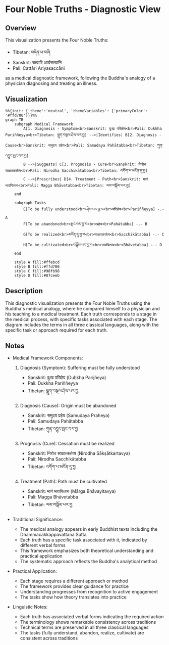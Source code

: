 # Four Noble Truths - Diagnostic View

## Overview
This visualization presents the Four Noble Truths:
- Tibetan: བདེན་པ་བཞི
- Sanskrit: चत्वारि आर्यसत्यानि
- Pali: Cattāri Ariyasaccāni

as a medical diagnostic framework, following the Buddha's analogy of a physician diagnosing and treating an illness.

## Visualization
```mermaid
%%{init: {'theme':'neutral', 'themeVariables': {'primaryColor': '#ffd700'}}}%%
graph TB
    subgraph Medical Framework
        A[1. Diagnosis - Symptom<br>Sanskrit: दुःख परिज्ञेय<br>Pali: Dukkha Pariññeyya<br>Tibetan: སྡུག་བསྔལ་ཤེས་པར་བྱ] -->|Identifies| B[2. Diagnosis - Cause<br>Sanskrit: समुदय प्रहेय<br>Pali: Samudaya Pahātabba<br>Tibetan: ཀུན་འབྱུང་སྤང་བར་བྱ]
        B -->|Suggests| C[3. Prognosis - Cure<br>Sanskrit: निरोध साक्षात्कर्तव्य<br>Pali: Nirodha Sacchikātabba<br>Tibetan: འགོག་པ་མངོན་དུ་བྱ]
        C -->|Prescribes| D[4. Treatment - Path<br>Sanskrit: मार्ग भावयितव्य<br>Pali: Magga Bhāvetabba<br>Tibetan: ལམ་བསྒོམ་པར་བྱ]
    end

    subgraph Tasks
        E[To be fully understood<br>ཤེས་པར་བྱ་བ<br>परिज्ञेय<br>Pariññeyya] -.- A
        F[To be abandoned<br>སྤང་བར་བྱ་བ<br>प्रहेय<br>Pahātabba] -.- B
        G[To be realized<br>མངོན་དུ་བྱ་བ<br>साक्षात्कर्तव्य<br>Sacchikātabba] -.- C
        H[To be cultivated<br>བསྒོམ་པར་བྱ་བ<br>भावयितव्य<br>Bhāvetabba] -.- D
    end

    style A fill:#ffebcd
    style B fill:#ffd700
    style C fill:#98fb98
    style D fill:#87ceeb
```

## Description
This diagnostic visualization presents the Four Noble Truths using the Buddha's medical analogy, where he compared himself to a physician and his teaching to a medical treatment. Each truth corresponds to a stage in the medical process, with specific tasks associated with each stage. The diagram includes the terms in all three classical languages, along with the specific task or approach required for each truth.

## Notes
- Medical Framework Components:
  1. Diagnosis (Symptom): Suffering must be fully understood
     - Sanskrit: दुःख परिज्ञेय (Duḥkha Parijñeya)
     - Pali: Dukkha Pariññeyya
     - Tibetan: སྡུག་བསྔལ་ཤེས་པར་བྱ
  
  2. Diagnosis (Cause): Origin must be abandoned
     - Sanskrit: समुदय प्रहेय (Samudaya Praheya)
     - Pali: Samudaya Pahātabba
     - Tibetan: ཀུན་འབྱུང་སྤང་བར་བྱ
  
  3. Prognosis (Cure): Cessation must be realized
     - Sanskrit: निरोध साक्षात्कर्तव्य (Nirodha Sākṣātkartavya)
     - Pali: Nirodha Sacchikātabba
     - Tibetan: འགོག་པ་མངོན་དུ་བྱ
  
  4. Treatment (Path): Path must be cultivated
     - Sanskrit: मार्ग भावयितव्य (Mārga Bhāvayitavya)
     - Pali: Magga Bhāvetabba
     - Tibetan: ལམ་བསྒོམ་པར་བྱ

- Traditional Significance:
  - The medical analogy appears in early Buddhist texts including the Dhammacakkappavattana Sutta
  - Each truth has a specific task associated with it, indicated by different verbal forms
  - This framework emphasizes both theoretical understanding and practical application
  - The systematic approach reflects the Buddha's analytical method

- Practical Application:
  - Each stage requires a different approach or method
  - The framework provides clear guidance for practice
  - Understanding progresses from recognition to active engagement
  - The tasks show how theory translates into practice

- Linguistic Notes:
  - Each truth has associated verbal forms indicating the required action
  - The terminology shows remarkable consistency across traditions
  - Technical terms are preserved in all three classical languages
  - The tasks (fully understand, abandon, realize, cultivate) are consistent across traditions
